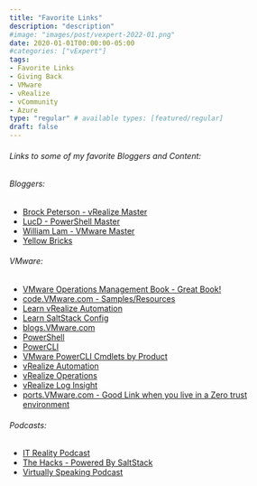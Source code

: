 ```yaml
---
title: "Favorite Links"
description: "description"
#image: "images/post/vexpert-2022-01.png"
date: 2020-01-01T00:00:00-05:00
#categories: ["vExpert"]
tags:
- Favorite Links
- Giving Back
- VMware
- vRealize
- vCommunity
- Azure
type: "regular" # available types: [featured/regular]
draft: false
---
```


###### Links to some of my favorite Bloggers and Content:

###### Bloggers:
* <a href="https://www.brockpeterson.com" target="_blank">Brock Peterson - vRealize Master</a>
* <a href="https://www.lucd.info"         target="_blank">LucD - PowerShell Master</a>
* <a href="https://williamlam.com"        target="_blank">William Lam - VMware Master</a>
* <a href="https://www.yellow-bricks.com" target="_blank">Yellow Bricks</a>

###### VMware:
* <a href="https://www.vmwareopsguide.com/"                             target="_blank">VMware Operations Management Book - Great Book!</a>
* <a href="https://code.vmware.com"                                     target="_blank">code.VMware.com - Samples/Resources</a>
* <a href="https://learnvrealizeautomation.github.io"                   target="_blank">Learn vRealize Automation</a>
* <a href="https://learnsaltstackconfig.github.io/"                     target="_blank">Learn SaltStack Config</a>
* <a href="https://blogs.vmware.com"                                    target="_blank">blogs.VMware.com</a>
* <a href="https://docs.microsoft.com/en-us/powershell/"                target="_blank">PowerShell</a>
* <a href="https://www.vmware.com/support/developer/PowerCLI/"          target="_blank">PowerCLI</a>
* <a href="https://developer.vmware.com/docs/powercli/latest/products/" target="_blank">VMware PowerCLI Cmdlets by Product</a>
* <a href="https://www.vmware.com/products/vrealize-automation.html"    target="_blank">vRealize Automation</a>
* <a href="https://www.vmware.com/products/vrealize-operations.html"    target="_blank">vRealize Operations</a>
* <a href="https://www.vmware.com/products/vrealize-log-insight.html"   target="_blank">vRealize Log Insight</a>
* <a href="https://ports.vmware.com"                                    target="_blank">ports.VMware.com - Good Link when you live in a Zero trust environment</a>

###### Podcasts:
* <a href="https://itr-it-reality.zencast.website/episodes/21" target="_blank">IT Reality Podcast</a>
* <a href="https://saltproject.io/the-hacks/episodes/"         target="_blank">The Hacks - Powered By SaltStack</a>
* <a href="https://www.vspeakingpodcast.com"                   target="_blank">Virtually Speaking Podcast</a>
